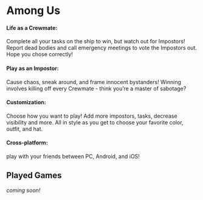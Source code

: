 # Among Us

#### Life as a Crewmate:
Complete all your tasks on the ship to win, but watch out for Impostors! Report dead bodies and call emergency meetings to vote the Impostors out. Hope you chose correctly!
#### Play as an Impostor:
Cause chaos, sneak around, and frame innocent bystanders! Winning involves killing off every Crewmate - think you’re a master of sabotage?
#### Customization:
Choose how you want to play! Add more impostors, tasks, decrease visibility and more. All in style as you get to choose your favorite color, outfit, and hat.
#### Cross-platform:
play with your friends between PC, Android, and iOS!

## Played Games

*coming soon!*
